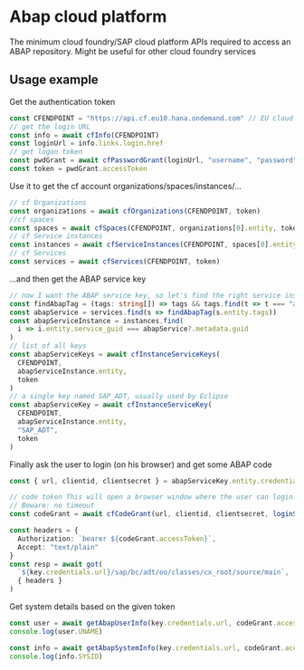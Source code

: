 # Abap cloud platform

The minimum cloud foundry/SAP cloud platform APIs required to access an ABAP repository. Might be useful for other cloud foundry services

## Usage example

Get the authentication token

```typescript
const CFENDPOINT = "https://api.cf.eu10.hana.ondemand.com" // EU cloud trial
// get the login URL
const info = await cfInfo(CFENDPOINT)
const loginUrl = info.links.login.href
// get logon token
const pwdGrant = await cfPasswordGrant(loginUrl, "username", "password")
const token = pwdGrant.accessToken
```

Use it to get the cf account organizations/spaces/instances/...

```typescript
// cf Organizations
const organizations = await cfOrganizations(CFENDPOINT, token)
//cf spaces
const spaces = await cfSpaces(CFENDPOINT, organizations[0].entity, token)
// cf Service instances
const instances = await cfServiceInstances(CFENDPOINT, spaces[0].entity, token)
// cf Services
const services = await cfServices(CFENDPOINT, token)
```

...and then get the ABAP service key

```typescript
// now I want the ABAP service key, so let's find the right service instance
const findAbapTag = (tags: string[]) => tags && tags.find(t => t === "abapcp")
const abapService = services.find(s => findAbapTag(s.entity.tags))
const abapServiceInstance = instances.find(
  i => i.entity.service_guid === abapService?.metadata.guid
)
// list of all keys
const abapServiceKeys = await cfInstanceServiceKeys(
  CFENDPOINT,
  abapServiceInstance.entity,
  token
)
// a single key named SAP_ADT, usually used by Eclipse
const abapServiceKey = await cfInstanceServiceKey(
  CFENDPOINT,
  abapServiceInstance.entity,
  "SAP_ADT",
  token
)
```

Finally ask the user to login (on his browser) and get some ABAP code

```typescript
const { url, clientid, clientsecret } = abapServiceKey.entity.credentials.uaa

// code token This will open a browser window where the user can login.
// Beware: no timeout
const codeGrant = await cfCodeGrant(url, clientid, clientsecret, loginServer())

const headers = {
  Authorization: `bearer ${codeGrant.accessToken}`,
  Accept: "text/plain"
}
const resp = await got(
  `${key.credentials.url}/sap/bc/adt/oo/classes/cx_root/source/main`,
  { headers }
)
```

Get system details based on the given token

```typescript
const user = await getAbapUserInfo(key.credentials.url, codeGrant.accessToken)
console.log(user.UNAME)

const info = await getAbapSystemInfo(key.credentials.url, codeGrant.accessToken)
console.log(info.SYSID)
```
